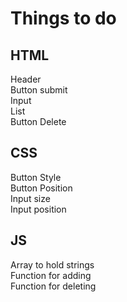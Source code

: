 # Things to do

## HTML 

Header <br>
Button submit <br>
Input <br>
List <br>
Button Delete <br>

## CSS

Button Style <br>
Button Position <br>
Input size <br>
Input position <br>

## JS

Array to hold strings <br>
Function for adding <br>
Function for deleting <br>
